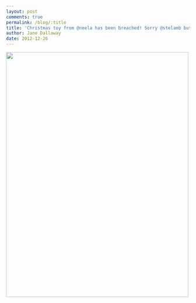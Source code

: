 ```yaml
---
layout: post
comments: true
permalink: /blog/:title
title: 'Christmas toy from @neela has been breached! Sorry @stelamb but last years Santa lasted longer'
author: Jane Dallaway
date: 2012-12-26
---
```


<div><a href="//static.skitters.dallaway.com/ZNphoto.JPG"><img width="500" src="//static.skitters.dallaway.com/ZNphoto.JPG.500.JPG" height="670"></a></div>



 
    
